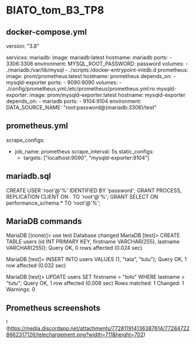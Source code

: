# BIATO_tom_B3_TP8


## docker-compose.yml

version: "3.8"

services:
    mariadb:
        image: mariadb:latest
        hostname: mariadb
        ports:
            - 3306:3306
        environment:
            MYSQL_ROOT_PASSWORD: password
        volumes:
            - ./mariadb:/var/lib/mysql
            - ./scripts:/docker-entrypoint-initdb.d
    prometheus:
        image: prom/prometheus:latest
        hostname: prometheus
        depends_on:
            - mysqld-exporter
        ports:
            - 9090:9090
        volumes:
            - ./config/prometheus.yml:/etc/prometheus/prometheus.yml:ro
    mysqld-exporter:
        image: prom/mysqld-exporter:latest
        hostname: mysqld-exporter
        depends_on:
            - mariadb
        ports:
            - 9104:9104
        environment:
            DATA_SOURCE_NAME: "root:password@(mariadb:3306)/test"


## prometheus.yml

scrape_configs:
  - job_name: prometheus
    scrape_interval: 5s
    static_configs:
      - targets: ["localhost:9090", "mysqld-exporter:9104"]


## mariadb.sql

CREATE USER 'root'@'%' IDENTIFIED BY 'password';
GRANT PROCESS, REPLICATION CLIENT ON *.* TO 'root'@'%';
GRANT SELECT ON performance_schema.* TO 'root'@'%';


## MariaDB commands

MariaDB [(none)]> use test
Database changed
MariaDB [test]> CREATE TABLE users (id INT PRIMARY KEY, firstname VARCHAR(255), lastname VARCHAR(255));
Query OK, 0 rows affected (0.024 sec)

MariaDB [test]> INSERT INTO users VALUES (1, "tata", "tutu");
Query OK, 1 row affected (0.032 sec)

MariaDB [test]> UPDATE users SET firstname = "toto" WHERE lastname = "tutu";
Query OK, 1 row affected (0.008 sec)
Rows matched: 1  Changed: 1  Warnings: 0


## Prometheus screenshots

!(https://media.discordapp.net/attachments/772811914136387614/772847228662317126/telechargement.png?width=711&height=702)

